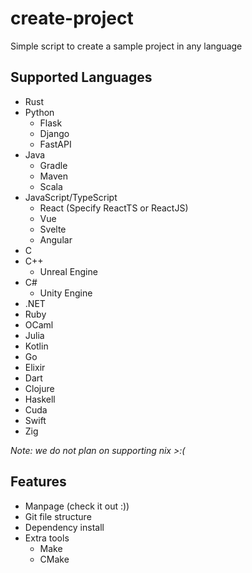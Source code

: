 # create-project
Simple script to create a sample project in any language

## Supported Languages
- Rust
- Python
    - Flask
    - Django
    - FastAPI
- Java
    - Gradle
    - Maven
    - Scala
- JavaScript/TypeScript
    - React (Specify ReactTS or ReactJS)
    - Vue
    - Svelte
    - Angular
- C
- C++
    - Unreal Engine
- C#
    - Unity Engine
- .NET
- Ruby
- OCaml
- Julia
- Kotlin
- Go
- Elixir
- Dart
- Clojure
- Haskell
- Cuda
- Swift
- Zig

*Note: we do not plan on supporting nix >:(*

## Features
- Manpage (check it out :))
- Git file structure
- Dependency install
- Extra tools
    - Make
    - CMake
